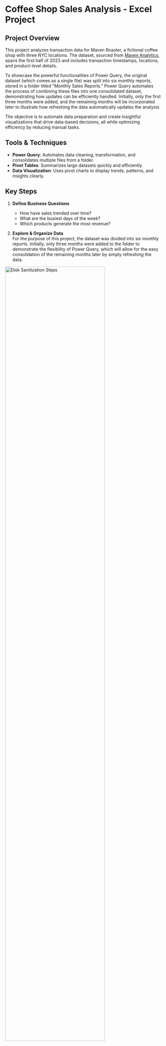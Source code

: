 # Coffee Shop Sales Analysis - Excel Project

## Project Overview
This project analyzes transaction data for Maven Roaster, a fictional coffee shop with three NYC locations. The dataset, sourced from [Maven Analytics](https://mavenanalytics.io/data-playground?order=date_added%2Cdesc&search=coffee%20shop), spans the first half of 2023 and includes transaction timestamps, locations, and product-level details.

To showcase the powerful functionalities of Power Query, the original dataset (which comes as a single file) was split into six monthly reports, stored in a folder titled "Monthly Sales Reports." Power Query automates the process of combining these files into one consolidated dataset, demonstrating how updates can be efficiently handled. Initially, only the first three months were added, and the remaining months will be incorporated later to illustrate how refreshing the data automatically updates the analysis.

The objective is to automate data preparation and create insightful visualizations that drive data-based decisions, all while optimizing efficiency by reducing manual tasks.

## Tools & Techniques
- **Power Query**: Automates data cleaning, transformation, and consolidates multiple files from a folder.
- **Pivot Tables**: Summarizes large datasets quickly and efficiently.
- **Data Visualization**: Uses pivot charts to display trends, patterns, and insights clearly.

## Key Steps
1. **Define Business Questions**  
   - How have sales trended over time?
   - What are the busiest days of the week?
   - Which products generate the most revenue?



2. **Explore & Organize Data**  
   For the purpose of this project, the dataset was divided into six monthly reports. Initially, only three months were added to the folder to demonstrate the flexibility of Power Query, which will allow for the easy consolidation of the remaining months later by simply refreshing the data.

<img src="https://imgur.com/Y7C1SGt.png" height="80%" width="80%" alt="Disk Sanitization Steps"/>

All files for each month are available for download in this repository.


3. **Import and transform the data in Power Query**

   The power query Editor is directly opened from the "Consolidated sales file"
   
   All monthly files are consolidated using Power Query, automating the data preparation for future updates. Key tasks include:
   - Data profiling
   - Cleaning and transformation
  
<img src="https://imgur.com/GvlQbAx.png" height="80%" width="80%" alt="Disk Sanitization Steps"/>

4. **Load the data into the "Consolidated sales file"**

<img src="https://imgur.com/Dl4dtZi.png" height="80%" width="80%" alt="Disk Sanitization Steps"/>

5. **Data Exploration & Analysis with Pivot Tables**  
   Pivot tables were used to explore and analyze the data by:
   - Revenue by month
   - Revenue by product category
   - Transactions by day, hour, and product type
   - KPIs (number of transactions, total revenue, average sales)

<img src="https://imgur.com/2a9pAKV.png" height="80%" width="80%" alt="Disk Sanitization Steps"/>

6. **Data Visualization & Communication**  
   A comprehensive dashboard was created to visually communicate insights and trends, featuring interactive slicers for filtering by store and month.
   You can download the related excel file by clicking on:
[Consolidated sales file](https://github.com/DaCruzEmanuel/ExcelAnalysis_MavenCoffeeShop_Sales_Analysis/blob/main/Consolidated%20sales%20file.xlsx)

Dashboard before updating new month in "Monthly Sales report" Folder (only 3 first months):

<img src="https://imgur.com/SCh3UKa.png" height="80%" width="80%" alt="Disk Sanitization Steps"/>

 Dashboard after updating new months in "Monthly Sales report" Folder, and refreshing the data on the "Consolidated Sales file" (all 6 months):

<img src="https://imgur.com/re6HqUJ.png" height="80%" width="80%" alt="Disk Sanitization Steps"/>

7. **Final Considerations & Recommendations**
    
The dashboard and visualizations provide several actionable insights, allowing stakeholders to make data-driven decisions for optimizing sales strategies and operations.

   ### Insights:
   - **Revenue Growth**: There is a clear upward trend in revenues over the first semester of 2023, with steady growth observed each month.
   - **Top Revenue-Generating Categories**:  
     - The "Coffee" category is the highest contributor, accounting for 39% of total revenue in the first half of 2023.  
     - "Tea" category follows closely, contributing 29% of the total revenue.
   - **Top-Selling Products**:  
     - The "Barista Espresso" leads as the top revenue-generating product.  
     - However, the most popular product in terms of sales volume is the "Brewed Chai Tea," which received the highest number of orders.
   - **Sales Trends**:  
     - Sales transactions exhibit a similar trend to revenue, with a steady rise over the first semester.  
     - Mondays, Thursdays, and Fridays show the highest sales activity, though there are monthly fluctuations.
     - The busiest hours across all locations are between **8:00 AM and 11:00 AM**.
   - **Store Performance**:  
     - All three store locations are performing relatively well.  
     - However, the store in "Lower Manhattan" recorded slightly lower revenue compared to the other two locations.

   ### Recommendations:
   - **Optimize Operating Hours**:  
     Sales transactions drop significantly after **8:00 PM**, with particularly low activity between **8:00 PM and 9:00 PM** across all stores. For the Lower Manhattan store, this trend begins as early as **7:00 PM**.
     - **Recommendation**: Consider closing all stores by **8:00 PM** to reduce operational costs and improve profit margins.
     
   - **Reinvest in Marketing & Promotions**:  
     Use the resources saved from reducing operating hours to:
     - Promote less popular products to increase demand.
     - Implement targeted campaigns to attract more customers during off-peak hours, particularly at the Lower Manhattan location from **7:00 PM to 8:00 PM**.  
